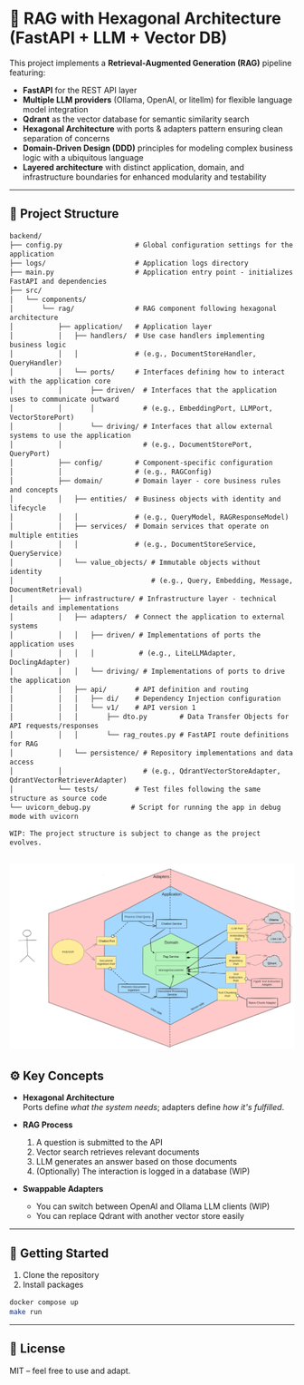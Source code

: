 # 🧠 RAG with Hexagonal Architecture (FastAPI + LLM + Vector DB)

This project implements a **Retrieval-Augmented Generation (RAG)** pipeline featuring:

- **FastAPI** for the REST API layer
- **Multiple LLM providers** (Ollama, OpenAI, or litellm) for flexible language model integration
- **Qdrant** as the vector database for semantic similarity search
- **Hexagonal Architecture** with ports & adapters pattern ensuring clean separation of concerns
- **Domain-Driven Design (DDD)** principles for modeling complex business logic with a ubiquitous language
- **Layered architecture** with distinct application, domain, and infrastructure boundaries for enhanced modularity and testability

---

## 📁 Project Structure
```
backend/
├── config.py                  # Global configuration settings for the application
├── logs/                      # Application logs directory
├── main.py                    # Application entry point - initializes FastAPI and dependencies
├── src/
│   └── components/
│       └── rag/               # RAG component following hexagonal architecture
│           ├── application/   # Application layer
│           │   ├── handlers/  # Use case handlers implementing business logic
│           │   │              # (e.g., DocumentStoreHandler, QueryHandler)
│           │   └── ports/     # Interfaces defining how to interact with the application core
│           │       ├── driven/  # Interfaces that the application uses to communicate outward
│           │       │            # (e.g., EmbeddingPort, LLMPort, VectorStorePort)
│           │       └── driving/ # Interfaces that allow external systems to use the application
│           │                    # (e.g., DocumentStorePort, QueryPort)
│           ├── config/        # Component-specific configuration
│           │                  # (e.g., RAGConfig)
│           ├── domain/        # Domain layer - core business rules and concepts
│           │   ├── entities/  # Business objects with identity and lifecycle
│           │   │              # (e.g., QueryModel, RAGResponseModel)
│           │   ├── services/  # Domain services that operate on multiple entities
│           │   │              # (e.g., DocumentStoreService, QueryService)
│           │   └── value_objects/ # Immutable objects without identity
│           │                      # (e.g., Query, Embedding, Message, DocumentRetrieval)
│           ├── infrastructure/ # Infrastructure layer - technical details and implementations
│           │   ├── adapters/  # Connect the application to external systems
│           │   │   ├── driven/ # Implementations of ports the application uses
│           │   │   │           # (e.g., LiteLLMAdapter, DoclingAdapter)
│           │   │   └── driving/ # Implementations of ports to drive the application
│           │   ├── api/       # API definition and routing
│           │   │   ├── di/    # Dependency Injection configuration
│           │   │   └── v1/    # API version 1
│           │   │       ├── dto.py        # Data Transfer Objects for API requests/responses
│           │   │       └── rag_routes.py # FastAPI route definitions for RAG
│           │   └── persistence/ # Repository implementations and data access
│           │                    # (e.g., QdrantVectorStoreAdapter, QdrantVectorRetrieverAdapter)
│           └── tests/         # Test files following the same structure as source code
└── uvicorn_debug.py          # Script for running the app in debug mode with uvicorn
```

```
WIP: The project structure is subject to change as the project evolves.
```
![documentation/archi.png](documentation/archi.png)
---

## ⚙️ Key Concepts
- **Hexagonal Architecture**  
  Ports define *what the system needs*; adapters define *how it's fulfilled*.
  
- **RAG Process**
  1. A question is submitted to the API
  2. Vector search retrieves relevant documents
  3. LLM generates an answer based on those documents
  4. (Optionally) The interaction is logged in a database (WIP)

- **Swappable Adapters**
  - You can switch between OpenAI and Ollama LLM clients (WIP)
  - You can replace Qdrant with another vector store easily

---

## 🏁 Getting Started

1. Clone the repository
2. Install packages

```bash
docker compose up
make run
````

----

## 📌 License

MIT – feel free to use and adapt.
